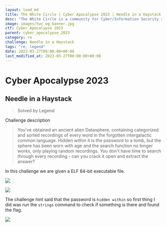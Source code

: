 ```yaml
---
layout: load_md
title: The White Circle | Cyber Apocalypse 2023 | Needle in a Haystack Writeup
desc: "The White Circle is a community for Cyber/Information Security students, enthusiasts and professionals. You can discuss anything related to Security, share your knowledge with others, get help when you need it and proceed further in your journey with amazing people from all over the world."
image: images/twc_og_banner.jpg
ctf: Cyber Apocalypse 2023
parent: cyber_apocalypse_2023
category: re
challenge: Needle in a Haystack
tags: "re, legend"
date: 2023-03-27T00:00:00+00:00
last_modified_at: 2023-03-27T00:00:00+00:00
---
```


<h1 class="heading card-title white-text">Cyber Apocalypse 2023</h1>

##  Needle in a Haystack 
> Solved by Legend

Challenge description


> You've obtained an ancient alien Datasphere, containing categorized and sorted recordings of every word in the forgotten intergalactic common language. Hidden within it is the password to a tomb, but the sphere has been worn with age and the search function no longer works, only playing random recordings. You don't have time to search through every recording - can you crack it open and extract the answer?

In this challenge we are given a ELF 64-bit executable file.

![](https://i.imgur.com/cLU2TWx.png)

![](https://i.imgur.com/N3xkosj.png)


The challenge hint said that the password is `hidden within` so first thing I did was run the `strings` command to check if something is there and found the flag.

![](https://i.imgur.com/dbJZHa3.png)

